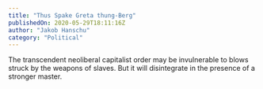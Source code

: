 ```yaml
---
title: "Thus Spake Greta thung-Berg"
publishedOn: 2020-05-29T18:11:16Z
author: "Jakob Hanschu"
category: "Political"
---
```


The transcendent neoliberal capitalist order may be invulnerable to blows struck by the weapons of slaves. But it will disintegrate in the presence of a stronger master.
